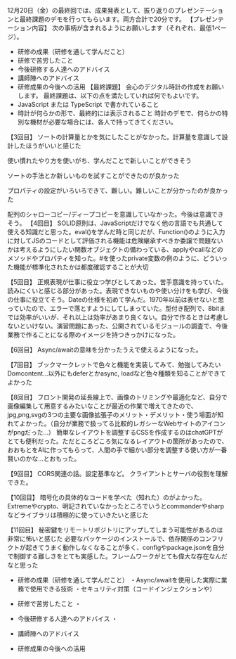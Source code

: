 12月20日（金）の最終回では、成果発表として、振り返りのプレゼンテーションと最終課題のデモを行ってもらいます。両方合計で20分です。
【プレゼンテーション内容】
次の事柄が含まれるようにお願いします（それぞれ、最低1ページ）。

- 研修の成果（研修を通して学んだこと）
- 研修で苦労したこと
- 今後研修する人達へのアドバイス
- 講師陣へのアドバイス
- 研修成果の今後への活用
  【最終課題】
  会心のデジタル時計の作成をお願いします。
  最終課題は、以下の点を満たしていれば何でもよいです。
- JavaScript または TypeScript で書かれていること
- 時計が何らかの形で、最終的には表示されること
  時計のデモで、何らかの特別な機材が必要な場合には、各人で持ってきてください。

【3回目】
ソートの計算量とかを気にしたことがなかった。計算量を意識して設計したほうがいいと感じた​

使い慣れたやり方を使いがち、学んだことで新しいことができそう​

ソートの手法とか新しいものを試すことができたのが良かった​

プロパティの設定がいろいろできて、難しい。難しいことが分かったのが良かった​

配列のシャローコピー/ディープコピーを意識していなかった。今後は意識できそう。
【4回目】
SOLID原則は、JavaScriptだけでなく他の言語でも共通して使える知識だと思った。​
eval()を学んだ時と同じだが、Function()のように入力に対してJSのコードとして評価される機能は危険​
継承すべきか委譲で問題ないかは考えるようにしたい​
関数オブジェクトの備わっている、applyやcallなどのメソッドやプロパティを知った。​ #を使ったprivate変数の例のように、どういった機能が標準化されたかは都度確認することが大切​

【5回目】
正規表現が仕事に役立つ学びとしてあった。苦手意識を持っていた。読みにくいと感じる部分があった。表現できないものや使い分けをも学び、今後の仕事に役立てそう。​
Dateの仕様を初めて学んだ。1970年以前は表せないと思っていたので、エラーで落とすようにしてしまっていた。​
型付き配列で、8bitまでは効率がいいが、それ以上は効率があまり良くない。自分で作るときは考慮しないといけない。​
演習問題にあった、公開されているモジュールの調査で、今後業務で作ることになる際のイメージを持つきっかけになった。

【6回目】
Async/awaitの意味を分かったうえで使えるようになった。

【7回目】
ブックマークレットで色々と機能を実装してみて、勉強してみたい
Domcontent...以外にもdeferとかasync, loadなど色々種類を知ることができてよかった​

【8回目】
フロント開発の延長線上で、画像のトリミングや最適化など、自分で画像編集して用意するみたいなことが最近の作業で増えてきたので、jpg,png,svgの3つの主要な画像拡張子のメリット・デメリット・使う場面が知れてよかった。（自分が業務で扱ってる比較的レガシーなWebサイトのアイコンがpngだった…）
簡単なレイアウトを調整するCSSを作成するのはchatGPTがとても便利だった。ただところどころ気になるレイアウトの箇所があったので、おおもとをAIに作ってもらって、人間の手で細かい部分を調整する使い方が一番賢いのかな…とおもった。

【9回目】
CORS関連の話。設定基準など。
クライアントとサーバの役割を理解できた。

【10回目】
暗号化の具体的なコードを学べた（知れた）のがよかった。
Extremeやcrypto、明記されていなかったところでいうとcommanderやsharpなどライブラリは積極的に使っていきたいと感じた

【11回目】
秘密鍵をリモートリポジトリにアップしてしまう可能性があるのは非常に怖いと感じた
必要なパッケージのインストールで、依存関係のコンフリクトが起きてうまく動作しなくなることが多く、configやpackage.jsonを自分で制御する難しさをとても実感した。フレームワークがとても偉大な存在なんだなと思った

- 研修の成果（研修を通して学んだこと）
  ・Async/awaitを使用した実際に業務で使用できる技術
  ・セキュリティ対策（コードインジェクションや）

- 研修で苦労したこと
  ・

- 今後研修する人達へのアドバイス
  ・

- 講師陣へのアドバイス

- 研修成果の今後への活用
